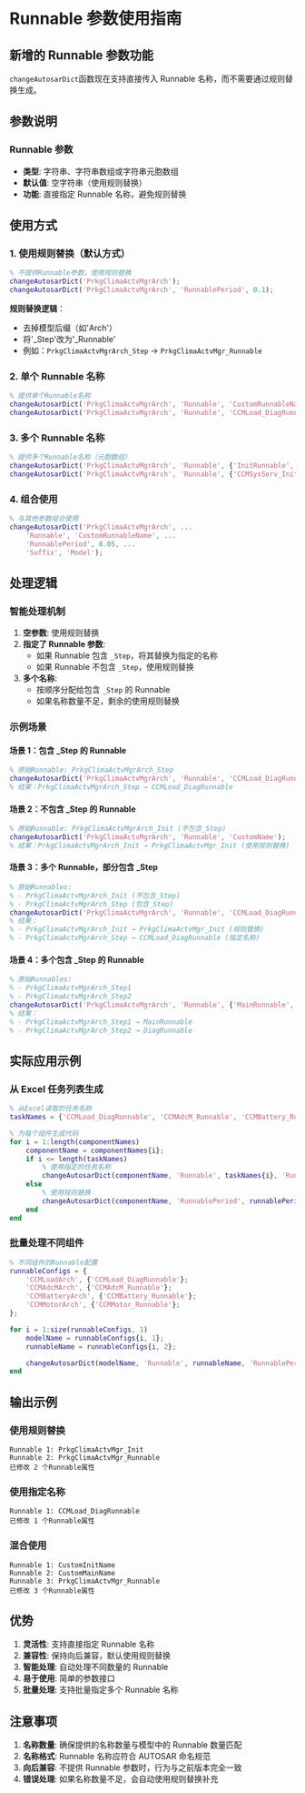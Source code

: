 # Runnable 参数使用指南

## 新增的 Runnable 参数功能

`changeAutosarDict`函数现在支持直接传入 Runnable 名称，而不需要通过规则替换生成。

## 参数说明

### Runnable 参数

- **类型**: 字符串、字符串数组或字符串元胞数组
- **默认值**: 空字符串（使用规则替换）
- **功能**: 直接指定 Runnable 名称，避免规则替换

## 使用方式

### 1. 使用规则替换（默认方式）

```matlab
% 不提供Runnable参数，使用规则替换
changeAutosarDict('PrkgClimaActvMgrArch');
changeAutosarDict('PrkgClimaActvMgrArch', 'RunnablePeriod', 0.1);
```

**规则替换逻辑**：

- 去掉模型后缀（如'Arch'）
- 将'\_Step'改为'\_Runnable'
- 例如：`PrkgClimaActvMgrArch_Step` → `PrkgClimaActvMgr_Runnable`

### 2. 单个 Runnable 名称

```matlab
% 提供单个Runnable名称
changeAutosarDict('PrkgClimaActvMgrArch', 'Runnable', 'CustomRunnableName');
changeAutosarDict('PrkgClimaActvMgrArch', 'Runnable', 'CCMLoad_DiagRunnable');
```

### 3. 多个 Runnable 名称

```matlab
% 提供多个Runnable名称（元胞数组）
changeAutosarDict('PrkgClimaActvMgrArch', 'Runnable', {'InitRunnable', 'MainRunnable'});
changeAutosarDict('PrkgClimaActvMgrArch', 'Runnable', {'CCMSysServ_Init', 'CCMLoad_DiagRunnable'});
```

### 4. 组合使用

```matlab
% 与其他参数组合使用
changeAutosarDict('PrkgClimaActvMgrArch', ...
    'Runnable', 'CustomRunnableName', ...
    'RunnablePeriod', 0.05, ...
    'Suffix', 'Model');
```

## 处理逻辑

### 智能处理机制

1. **空参数**: 使用规则替换
2. **指定了 Runnable 参数**:
   - 如果 Runnable 包含 `_Step`，将其替换为指定的名称
   - 如果 Runnable 不包含 `_Step`，使用规则替换
3. **多个名称**:
   - 按顺序分配给包含 `_Step` 的 Runnable
   - 如果名称数量不足，剩余的使用规则替换

### 示例场景

#### 场景 1：包含 \_Step 的 Runnable

```matlab
% 原始Runnable: PrkgClimaActvMgrArch_Step
changeAutosarDict('PrkgClimaActvMgrArch', 'Runnable', 'CCMLoad_DiagRunnable');
% 结果：PrkgClimaActvMgrArch_Step → CCMLoad_DiagRunnable
```

#### 场景 2：不包含 \_Step 的 Runnable

```matlab
% 原始Runnable: PrkgClimaActvMgrArch_Init (不包含_Step)
changeAutosarDict('PrkgClimaActvMgrArch', 'Runnable', 'CustomName');
% 结果：PrkgClimaActvMgrArch_Init → PrkgClimaActvMgr_Init (使用规则替换)
```

#### 场景 3：多个 Runnable，部分包含 \_Step

```matlab
% 原始Runnables:
% - PrkgClimaActvMgrArch_Init (不包含_Step)
% - PrkgClimaActvMgrArch_Step (包含_Step)
changeAutosarDict('PrkgClimaActvMgrArch', 'Runnable', 'CCMLoad_DiagRunnable');
% 结果：
% - PrkgClimaActvMgrArch_Init → PrkgClimaActvMgr_Init (规则替换)
% - PrkgClimaActvMgrArch_Step → CCMLoad_DiagRunnable (指定名称)
```

#### 场景 4：多个包含 \_Step 的 Runnable

```matlab
% 原始Runnables:
% - PrkgClimaActvMgrArch_Step1
% - PrkgClimaActvMgrArch_Step2
changeAutosarDict('PrkgClimaActvMgrArch', 'Runnable', {'MainRunnable', 'DiagRunnable'});
% 结果：
% - PrkgClimaActvMgrArch_Step1 → MainRunnable
% - PrkgClimaActvMgrArch_Step2 → DiagRunnable
```

## 实际应用示例

### 从 Excel 任务列表生成

```matlab
% 从Excel读取的任务名称
taskNames = {'CCMLoad_DiagRunnable', 'CCMAdcM_Runnable', 'CCMBattery_Runnable'};

% 为每个组件生成代码
for i = 1:length(componentNames)
    componentName = componentNames{i};
    if i <= length(taskNames)
        % 使用指定的任务名称
        changeAutosarDict(componentName, 'Runnable', taskNames{i}, 'RunnablePeriod', runnablePeriod);
    else
        % 使用规则替换
        changeAutosarDict(componentName, 'RunnablePeriod', runnablePeriod);
    end
end
```

### 批量处理不同组件

```matlab
% 不同组件的Runnable配置
runnableConfigs = {
    'CCMLoadArch', {'CCMLoad_DiagRunnable'};
    'CCMAdcMArch', {'CCMAdcM_Runnable'};
    'CCMBatteryArch', {'CCMBattery_Runnable'};
    'CCMMotorArch', {'CCMMotor_Runnable'};
};

for i = 1:size(runnableConfigs, 1)
    modelName = runnableConfigs{i, 1};
    runnableName = runnableConfigs{i, 2};

    changeAutosarDict(modelName, 'Runnable', runnableName, 'RunnablePeriod', 0.01);
end
```

## 输出示例

### 使用规则替换

```
Runnable 1: PrkgClimaActvMgr_Init
Runnable 2: PrkgClimaActvMgr_Runnable
已修改 2 个Runnable属性
```

### 使用指定名称

```
Runnable 1: CCMLoad_DiagRunnable
已修改 1 个Runnable属性
```

### 混合使用

```
Runnable 1: CustomInitName
Runnable 2: CustomMainName
Runnable 3: PrkgClimaActvMgr_Runnable
已修改 3 个Runnable属性
```

## 优势

1. **灵活性**: 支持直接指定 Runnable 名称
2. **兼容性**: 保持向后兼容，默认使用规则替换
3. **智能处理**: 自动处理不同数量的 Runnable
4. **易于使用**: 简单的参数接口
5. **批量处理**: 支持批量指定多个 Runnable 名称

## 注意事项

1. **名称数量**: 确保提供的名称数量与模型中的 Runnable 数量匹配
2. **名称格式**: Runnable 名称应符合 AUTOSAR 命名规范
3. **向后兼容**: 不提供 Runnable 参数时，行为与之前版本完全一致
4. **错误处理**: 如果名称数量不足，会自动使用规则替换补充
